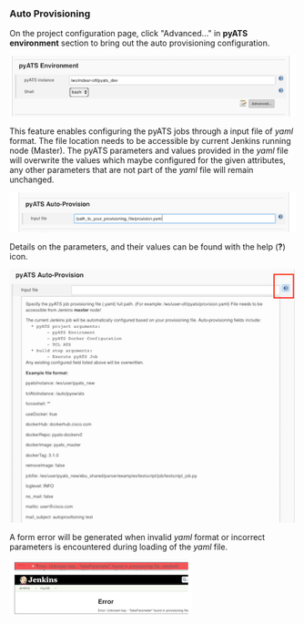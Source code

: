### Auto Provisioning

On the project configuration page, click "Advanced..." in **pyATS environment** section to bring out the auto provisioning configuration.

![](assets/images/autop0.png)

This feature enables configuring the pyATS jobs through a input file of _yaml_ format. The file location needs to be accessible by current Jenkins running node (Master). The pyATS parameters and values provided in the _yaml_ file will overwrite the values which maybe configured for the given attributes, any other parameters that are not part of the _yaml_ file will remain unchanged.

![](assets/images/autop1.png)

Details on the parameters, and their values can be found with the help (**?**) icon.

![](assets/images/autop2.png)

A form error will be generated when invalid _yaml_ format or incorrect parameters is encountered during loading of the _yaml_ file.

![](assets/images/autop3.png)

